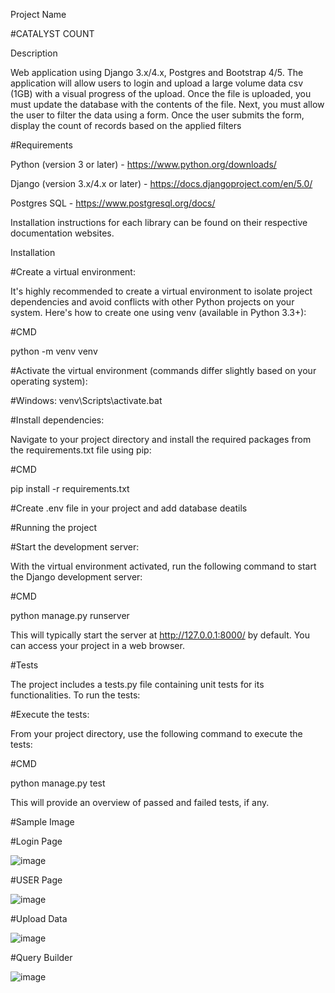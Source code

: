Project Name

#CATALYST COUNT

Description

Web application using Django 3.x/4.x, Postgres and Bootstrap 4/5. The application will allow users to login and upload a large volume data csv (1GB) with a visual progress of the upload.
Once the file is uploaded, you must update the database with the contents of the file. Next, you must allow the user to filter the data using a form. Once the user submits the form, display the count of records based on the applied filters

#Requirements

Python (version 3 or later) - https://www.python.org/downloads/

Django (version 3.x/4.x or later) - https://docs.djangoproject.com/en/5.0/

Postgres SQL - https://www.postgresql.org/docs/

Installation instructions for each library can be found on their respective documentation websites.

Installation

#Create a virtual environment:

It's highly recommended to create a virtual environment to isolate project dependencies and avoid conflicts with other Python projects on your system. Here's how to create one using venv (available in Python 3.3+):

#CMD

python -m venv venv

#Activate the virtual environment (commands differ slightly based on your operating system):

#Windows: venv\Scripts\activate.bat

#Install dependencies:

Navigate to your project directory and install the required packages from the requirements.txt file using pip:

#CMD

pip install -r requirements.txt

#Create .env file in your project and add database deatils

#Running the project

#Start the development server:

With the virtual environment activated, run the following command to start the Django development server:

#CMD

python manage.py runserver

This will typically start the server at http://127.0.0.1:8000/ by default. You can access your project in a web browser.

#Tests

The project includes a tests.py file containing unit tests for its functionalities. To run the tests:

#Execute the tests:

From your project directory, use the following command to execute the tests:

#CMD

python manage.py test

This will provide an overview of passed and failed tests, if any.

#Sample Image

#Login Page

![image](https://github.com/user-attachments/assets/f0a8fc79-8430-4530-91b0-d53188f907ba)

#USER Page

![image](https://github.com/user-attachments/assets/735b5146-1387-49b7-ab98-bb4adfeab3ca)

#Upload Data

![image](https://github.com/user-attachments/assets/6b2a889e-e477-4257-828b-7a63e428c50b)

#Query Builder

![image](https://github.com/user-attachments/assets/2cc7d272-d5a0-4b9f-a8d6-d9d0bfbbfae5)



